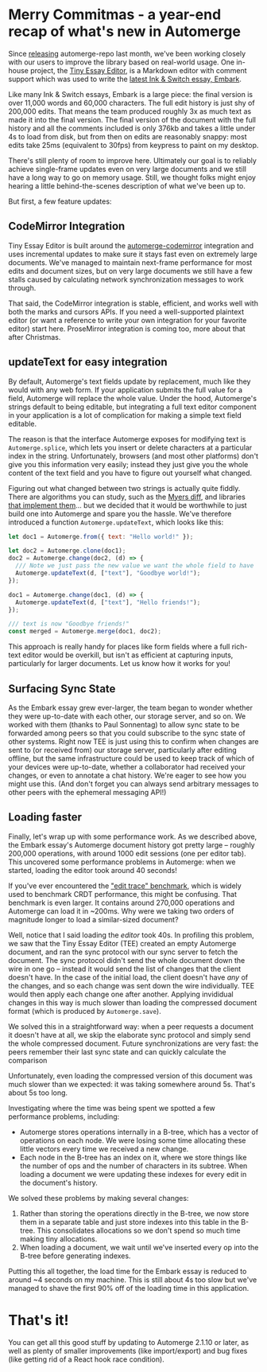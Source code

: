 # Merry Commitmas - a year-end recap of what's new in Automerge

Since [releasing](./2023-11-06-automerge-repo.md) automerge-repo last month, we've been working closely with our users to improve the library based on real-world usage. One in-house project, the [Tiny Essay Editor](https://github.com/inkandswitch/tiny-essay-editor), is a Markdown editor with comment support which was used to write the [latest Ink & Switch essay, Embark](https://www.inkandswitch.com/embark/).

Like many Ink & Switch essays, Embark is a large piece: the final version is over 11,000 words and 60,000 characters. The full edit history is just shy of 200,000 edits. That means the team produced roughly 3x as much text as made it into the final version. The final version of the document with the full history and all the comments included is only 376kb and takes a little under 4s to load from disk, but from then on edits are reasonably snappy: most edits take 25ms (equivalent to 30fps) from keypress to paint on my desktop.

There's still plenty of room to improve here. Ultimately our goal is to reliably achieve single-frame updates even on very large documents and we still have a long way to go on memory usage. Still, we thought folks might enjoy hearing a little behind-the-scenes description of what we've been up to.

But first, a few feature updates:

## CodeMirror Integration

Tiny Essay Editor is built around the [automerge-codemirror](https://github.com/automerge/automerge-codemirror) integration and uses incremental updates to make sure it stays fast even on extremely large documents. We've managed to maintain next-frame performance for most edits and document sizes, but on very large documents we still have a few stalls caused by calculating network synchronization messages to work through.

That said, the CodeMirror integration is stable, efficient, and works well with both the marks and cursors APIs. If you need a well-supported plaintext editor (or want a reference to write your own integration for your favorite editor) start here. ProseMirror integration is coming too, more about that after Christmas.

## updateText for easy integration

By default, Automerge's text fields update by replacement, much like they would with any web form. If your application submits the full value for a field, Automerge will replace the whole value. Under the hood, Automerge's strings default to being editable, but integrating a full text editor component in your application is a lot of complication for making a simple text field editable.

The reason is that the interface Automerge exposes for modifying text is `Automerge.splice`, which lets you insert or delete characters at a particular index in the string. Unfortunately, browsers (and most other platforms) don't give you this information very easily; instead they just give you the whole content of the text field and you have to figure out yourself what changed.

Figuring out what changed between two strings is actually quite fiddly. There are algorithms you can study, such as the [Myers diff](https://www.nathaniel.ai/myers-diff/), and libraries [that implement them](https://www.npmjs.com/package/myers-diff)... but we decided that it would be worthwhile to just build one into Automerge and spare you the hassle. We've therefore introduced a function `Automerge.updateText`, which looks like this:

```javascript
let doc1 = Automerge.from({ text: "Hello world!" });

let doc2 = Automerge.clone(doc1);
doc2 = Automerge.change(doc2, (d) => {
  /// Note we just pass the new value we want the whole field to have
  Automerge.updateText(d, ["text"], "Goodbye world!");
});

doc1 = Automerge.change(doc1, (d) => {
  Automerge.updateText(d, ["text"], "Hello friends!");
});

/// text is now "Goodbye friends!"
const merged = Automerge.merge(doc1, doc2);
```

This approach is really handy for places like form fields where a full rich-text editor would be overkill, but isn't as efficient at capturing inputs, particularly for larger documents. Let us know how it works for you!

## Surfacing Sync State

As the Embark essay grew ever-larger, the team began to wonder whether they were up-to-date with each other, our storage server, and so on. We worked with them (thanks to Paul Sonnentag) to allow sync state to be forwarded among peers so that you could subscribe to the sync state of other systems. Right now TEE is just using this to confirm when changes are sent to (or received from) our storage server, particularly after editing offline, but the same infrastructure could be used to keep track of which of your devices were up-to-date, whether a collaborator had received your changes, or even to annotate a chat history. We're eager to see how you might use this. (And don't forget you can always send arbitrary messages to other peers with the ephemeral messaging API!)

## Loading faster

Finally, let's wrap up with some performance work. As we described above, the Embark essay's Automerge document history got pretty large – roughly 200,000 operations, with around 1000 edit sessions (one per editor tab). This uncovered some performance problems in Automerge: when we started, loading the editor took around 40 seconds!

If you've ever encountered the ["edit trace" benchmark](https://github.com/automerge/automerge-perf), which is widely used to benchmark CRDT performance, this might be confusing. That benchmark is even larger. It contains around 270,000 operations and Automerge can load it in ~200ms. Why were we taking two orders of magnitude longer to load a similar-sized document?

Well, notice that I said loading the _editor_ took 40s. In profiling this problem, we saw that the Tiny Essay Editor (TEE) created an empty Automerge document, and ran the sync protocol with our sync server to fetch the document. The sync protocol didn't send the whole document down the wire in one go – instead it would send the list of changes that the client doesn't have. In the case of the initial load, the client doesn't have _any_ of the changes, and so each change was sent down the wire individually. TEE would then apply each change one after another. Applying invididual changes in this way is much slower than loading the compressed document format (which is produced by `Automerge.save`).

We solved this in a straightforward way: when a peer requests a document it doesn't have at all, we skip the elaborate sync protocol and simply send the whole compressed document. Future synchronizations are very fast: the peers remember their last sync state and can quickly calculate the comparison

Unfortunately, even loading the compressed version of this document was much slower than we expected: it was taking somewhere around 5s. That's about 5s too long.

Investigating where the time was being spent we spotted a few performance problems, including:

- Automerge stores operations internally in a B-tree, which has a vector of operations on each node. We were losing some time allocating these little vectors every time we received a new change.
- Each node in the B-tree has an index on it, where we store things like the number of ops and the number of characters in its subtree. When loading a document we were updating these indexes for every edit in the document's history.

We solved these problems by making several changes:

1. Rather than storing the operations directly in the B-tree, we now store them in a separate table and just store indexes into this table in the B-tree. This consolidates allocations so we don't spend so much time making tiny allocations.
2. When loading a document, we wait until we've inserted every op into the B-tree before generating indexes.

Putting this all together, the load time for the Embark essay is reduced to around ~4 seconds on my machine. This is still about 4s too slow but we've managed to shave the first 90% off of the loading time in this application.

# That's it!

You can get all this good stuff by updating to Automerge 2.1.10 or later, as well as plenty of smaller improvements (like import/export) and bug fixes (like getting rid of a React hook race condition).
